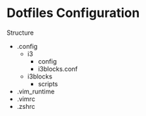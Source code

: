 # Dotfiles Configuration

Structure  
- .config
    - i3
        - config
        - i3blocks.conf
    - i3blocks
        - scripts
- .vim_runtime
- .vimrc
- .zshrc
